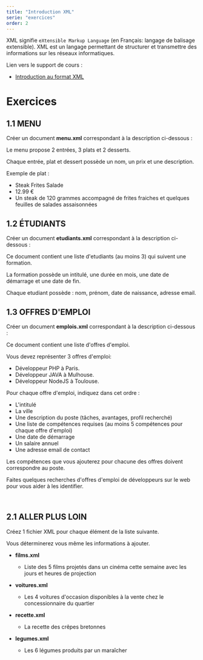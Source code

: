 ```yaml
---
title: "Introduction XML"
serie: "exercices"
order: 2
---
```


XML signifie `eXtensible Markup Language` (en Français: langage de balisage extensible).
XML est un langage permettant de structurer et transmettre des informations sur les réseaux informatiques.

Lien vers le support de cours : 
- [Introduction au format XML](https://devoldere.net/ressources/web/02%20-%20XML%2001%20-%20Le%20format%20XML%20-%20MD%20v1.0.2.pdf)

# Exercices

## 1.1 MENU 

Créer un document **menu.xml** correspondant à la description ci-dessous :

Le menu propose 2 entrées, 3 plats et 2 desserts.

Chaque entrée, plat et dessert possède un nom, un prix et une description.

Exemple de plat : 
- Steak Frites Salade
- 12.99 €
- Un steak de 120 grammes accompagné de frites fraiches et quelques feuilles de salades assaisonnées


## 1.2 ÉTUDIANTS 

Créer un document **etudiants.xml** correspondant à la description ci-dessous :

Ce document contient une liste d'etudiants (au moins 3) qui suivent une formation.

La formation possède un intitulé, une durée en mois, une date de démarrage et une date de fin.

Chaque etudiant possède : nom, prénom, date de naissance, adresse email.


## 1.3 OFFRES D'EMPLOI 

Créer un document **emplois.xml** correspondant à la description ci-dessous :

Ce document contient une liste d'offres d'emploi.

Vous devez représenter 3 offres d'emploi:
-	Développeur PHP à Paris.
-	Développeur JAVA à Mulhouse.
-	Développeur NodeJS à Toulouse.

Pour chaque offre d'emploi, indiquez dans cet ordre : 
-	L'intitulé
-	La ville
-	Une description du poste (tâches, avantages, profil recherché)
-	Une liste de compétences requises (au moins 5 compétences pour chaque offre d'emploi)
-	Une date de démarrage
-	Un salaire annuel
-	Une adresse email de contact

Les compétences que vous ajouterez pour chacune des offres doivent correspondre au poste.

Faites quelques recherches d'offres d'emploi de développeurs sur le web pour vous aider à les identifier.

 
## 2.1 ALLER PLUS LOIN

Créez 1 fichier XML pour chaque élément de la liste suivante. 

Vous déterminerez vous même les informations à ajouter.

-	**films.xml**
    - Liste des 5 films projetés dans un cinéma cette semaine avec les jours et heures de projection

-	**voitures.xml**
    - Les 4 voitures d'occasion disponibles à la vente chez le concessionnaire du quartier

-	**recette.xml**
    - La recette des crêpes bretonnes

-	**legumes.xml**
    - Les 6 légumes produits par un maraîcher
